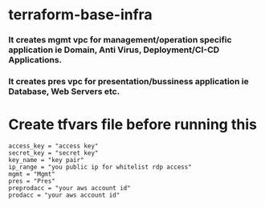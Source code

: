 # terraform-base-infra

### It creates mgmt vpc for management/operation specific application ie Domain, Anti Virus, Deployment/CI-CD Applications.

### It creates pres vpc for presentation/bussiness application ie Database, Web Servers etc.
# Create tfvars file before running this
	access_key = "access key"
	secret_key = "secret key"
	key_name = "key pair"
	ip_range = "you public ip for whitelist rdp access"
	mgmt = "Mgmt"
	pres = "Pres"
	preprodacc = "your aws account id"
	prodacc = "your aws account id"
